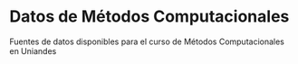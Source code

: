 # Datos de Métodos Computacionales

Fuentes de datos disponibles para el curso de Métodos Computacionales en Uniandes